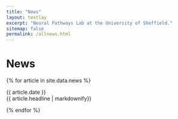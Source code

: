 ```yaml
---
title: "News"
layout: textlay
excerpt: "Neural Pathways Lab at the University of Sheffield."
sitemap: false
permalink: /allnews.html
---
```


# News

{% for article in site.data.news %}
<p>{{ article.date }} <br> {{ article.headline | markdownify}}</p>
{% endfor %}
